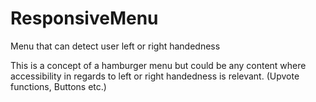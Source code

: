 # ResponsiveMenu
Menu that can detect user left or right handedness

This is a concept of a hamburger menu but could be any content where accessibility in regards to left or right handedness is relevant. 
(Upvote functions, Buttons etc.)
